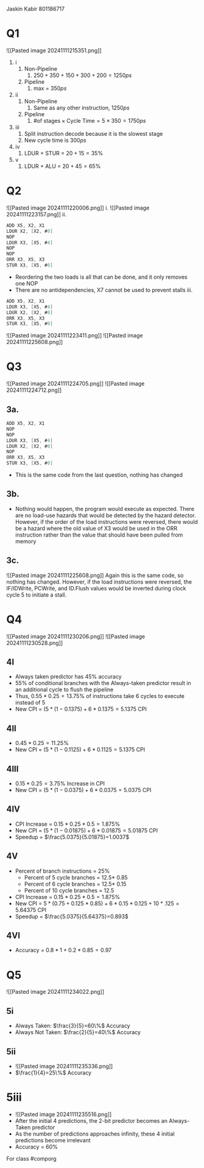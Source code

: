 Jaskin Kabir 801186717
# Q1 
![[Pasted image 20241111215351.png]]
1. i
	1. Non-Pipeline
		1. $250+350+150+300+200=1250ps$
	2. Pipeline
		1. max = $350ps$
2. ii
	1. Non-Pipeline
		1. Same as any other instruction, $1250ps$
	2. Pipeline
		1. $\text{\# of stages} \times \text{Cycle Time}=5\times 350 = 1750ps$
3. iii
	1. Split instruction decode because it is the slowest stage
	2. New cycle time is $300ps$
4. iv
	1. LDUR + STUR = $20+15=35\%$
5. v
	1. LDUR + ALU = $20 + 45 = 65\%$
# Q2
![[Pasted image 20241111220006.png]]
i. ![[Pasted image 20241111223157.png]]
ii. 
```c
ADD X5, X2, X1   
LDUR X2, [X2, #0]
NOP
LDUR X3, [X5, #4]
NOP
NOP
ORR X3, X5, X3
STUR X3, [X5, #0]
```
- Reordering the two loads is all that can be done, and it only removes one NOP
- There are no antidependencies, X7 cannot be used to prevent stalls
iii. 
```c
ADD X5, X2, X1   
LDUR X3, [X5, #4]
LDUR X2, [X2, #0]
ORR X3, X5, X3
STUR X3, [X5, #0]
```
![[Pasted image 20241111223411.png]]
![[Pasted image 20241111225608.png]]
# Q3
![[Pasted image 20241111224705.png]]
![[Pasted image 20241111224712.png]]
## 3a. 
```c
ADD X5, X2, X1   
NOP
NOP
LDUR X3, [X5, #4]
LDUR X2, [X2, #0]
NOP
ORR X3, X5, X3
STUR X3, [X5, #0]
```
- This is the same code from the last question, nothing has changed
## 3b. 
- Nothing would happen, the program would execute as expected.  There are no load-use hazards that would be detected by the hazard detector. However, if the order of the load instructions were reversed, there would be a hazard where the old value of X3 would be used in the ORR instruction rather than the value that should have been pulled from memory
## 3c.
![[Pasted image 20241111225608.png]]
Again this is the same code, so nothing has changed.
However, if the load instructions were reversed, the IF/IDWrite, PCWrite, and ID.Flush values would be inverted during clock cycle 5 to initiate a stall.
# Q4
![[Pasted image 20241111230206.png]]
![[Pasted image 20241111230528.png]]
## 4I
- Always taken predictor has 45% accuracy
- 55% of conditional branches with the Always-taken predictor result in an additional cycle to flush the pipeline
- Thus, $0.55 * 0.25 = 13.75\%$ of instructions take 6 cycles to execute instead of 5
- New CPI = $(5 * (1-0.1375) + 6 * 0.1375  =5.1375$ CPI
## 4II
- $0.45 * 0.25 = 11.25\%$ 
- New CPI = $(5 * (1-0.1125) + 6 * 0.1125  =5.1375$ CPI
## 4III
- $0.15 * 0.25 = 3.75\%$ Increase in CPI
- New CPI = $(5 * (1-0.0375) + 6 * 0.0375  =5.0375$ CPI
## 4IV
- CPI Increase = $0.15 * 0.25 * 0.5 = 1.875\%$
- New CPI = $(5 * (1-0.01875) + 6 * 0.01875  =5.01875$ CPI
- Speedup = $\frac{5.0375}{5.01875}=1.0037$
## 4V
- Percent of branch instructions = 25%
	- Percent of 5 cycle branches = 12.5* 0.85
	- Percent of 6 cycle branches = 12.5* 0.15
	- Percent of 10 cycle branches = 12.5
- CPI Increase = $0.15 * 0.25 * 0.5 = 1.875\%$
- New CPI = $5 * (0.75 + 0.125* 0.85) + 6*0.15 * 0.125 + 10*.125=5.64375$ CPI
- Speedup = $\frac{5.0375}{5.64375}=0.893$
## 4VI
- Accuracy = $0.8 * 1 + 0.2*0.85 = 0.97$
# Q5
![[Pasted image 20241111234022.png]]
## 5i
- Always Taken: $\frac{3}{5}=60\%$ Accuracy
- Always Not Taken: $\frac{2}{5}=40\%$ Accuracy
## 5ii
- ![[Pasted image 20241111235336.png]]
- $\frac{1}{4}=25\%$ Accuracy
# 5iii
- ![[Pasted image 20241111235516.png]]
- After the initial 4 predictions, the 2-bit predictor becomes an Always-Taken predictor
- As the number of predictions approaches infinity, these 4 initial predictions become irrelevant
- Accuracy = 60%


For class #comporg